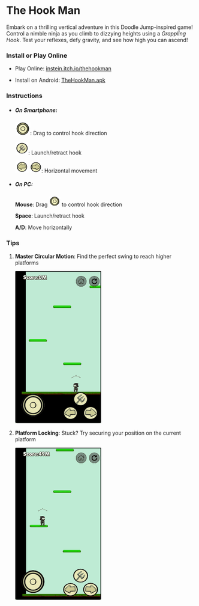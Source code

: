 # The Hook Man

Embark on a thrilling vertical adventure in this Doodle Jump-inspired game! Control a nimble ninja as you climb to dizzying heights using a <i>Grappling Hook</i>. Test your reflexes, defy gravity, and see how high you can ascend!

### Install or Play Online

- Play Online: [instein.itch.io/thehookman](instein.itch.io/thehookman)

- Install on Android: [TheHookMan.apk](https://github.com/Instein98/TheHookMan/releases/download/V1.0.0/TheHookMan.apk)

### Instructions

- ##### On Smartphone:

  <img src="figures/JoyStick.png" width="40" />:  Drag to control hook direction

  <img src="figures/B_up.png" width="35" />:  Launch/retract hook

  <img src="figures/B_left.png" width="35" /> <img src="figures/B_right.png" width="31" />:  Horizontal movement


- ##### On PC:

  **Mouse**: Drag <img src="figures/JoyStick.png" width="30" /> to control hook direction
  
  **Space**: Launch/retract hook
  
  **A/D**: Move horizontally

### Tips

1. **Master Circular Motion**: Find the perfect swing to reach higher platforms

   ![](figures/gif1-small.gif)

2. **Platform Locking**: Stuck? Try securing your position on the current platform

   ![](figures/gif2-small.gif)
